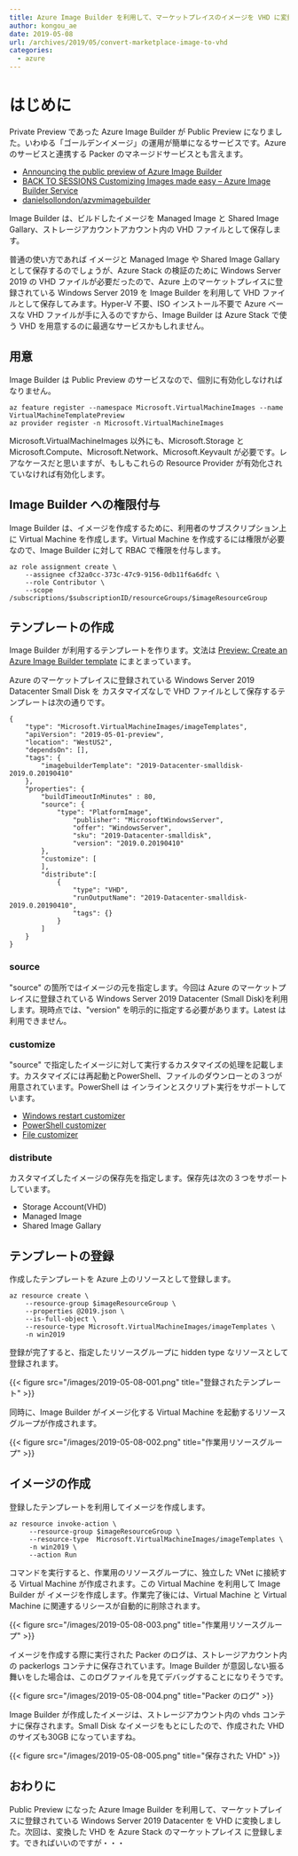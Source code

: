 ```yaml
---
title: Azure Image Builder を利用して、マーケットプレイスのイメージを VHD に変換する
author: kongou_ae
date: 2019-05-08
url: /archives/2019/05/convert-marketplace-image-to-vhd
categories:
  - azure
---
```


# はじめに

Private Preview であった Azure Image Builder が Public Preview になりました。いわゆる「ゴールデンイメージ」の運用が簡単になるサービスです。Azure のサービスと連携する Packer のマネージドサービスとも言えます。

- [Announcing the public preview of Azure Image Builder
](https://cloudblogs.microsoft.com/opensource/2019/05/07/announcing-the-public-preview-of-azure-image-builder/)
- [BACK TO SESSIONS
Customizing Images made easy – Azure Image Builder Service](https://mybuild.techcommunity.microsoft.com/sessions/77331?source=sessions#top-anchor)
- [danielsollondon/azvmimagebuilder](https://github.com/danielsollondon/azvmimagebuilder)

Image Builder は、ビルドしたイメージを Managed Image と Shared Image Gallary、ストレージアカウントアカウント内の VHD ファイルとして保存します。

普通の使い方であれば イメージと Managed Image や Shared Image Gallary として保存するのでしょうが、Azure Stack の検証のために Windows Server 2019 の VHD ファイルが必要だったので、Azure 上のマーケットプレイスに登録されている Windows Server 2019 を Image Builder を利用して VHD ファイルとして保存してみます。Hyper-V 不要、ISO インストール不要で Azure ベースな VHD ファイルが手に入るのですから、Image Builder は Azure Stack で使う VHD を用意するのに最適なサービスかもしれません。

## 用意

Image Builder は Public Preview のサービスなので、個別に有効化しなければなりません。

```shell
az feature register --namespace Microsoft.VirtualMachineImages --name VirtualMachineTemplatePreview
az provider register -n Microsoft.VirtualMachineImages
```

Microsoft.VirtualMachineImages 以外にも、Microsoft.Storage と Microsoft.Compute、Microsoft.Network、Microsoft.Keyvault が必要です。レアなケースだと思いますが、もしもこれらの Resource Provider が有効化されていなければ有効化します。

## Image Builder への権限付与

Image Builder は、イメージを作成するために、利用者のサブスクリプション上に Virtual Machine を作成します。Virtual Machine を作成するには権限が必要なので、Image Builder に対して RBAC で権限を付与します。

```shell
az role assignment create \
    --assignee cf32a0cc-373c-47c9-9156-0db11f6a6dfc \
    --role Contributor \
    --scope /subscriptions/$subscriptionID/resourceGroups/$imageResourceGroup
```

## テンプレートの作成

Image Builder が利用するテンプレートを作ります。文法は [Preview: Create an Azure Image Builder template](https://docs.microsoft.com/en-us/azure/virtual-machines/linux/image-builder-json?toc=%2fazure%2fvirtual-machines%2fwindows%2ftoc.json) にまとまっています。

Azure のマーケットプレイスに登録されている Windows Server 2019 Datacenter Small Disk を カスタマイズなしで VHD ファイルとして保存するテンプレートは次の通りです。

```
{
    "type": "Microsoft.VirtualMachineImages/imageTemplates",
    "apiVersion": "2019-05-01-preview",
    "location": "WestUS2",
    "dependsOn": [],
    "tags": {
        "imagebuilderTemplate": "2019-Datacenter-smalldisk-2019.0.20190410"
    },
    "properties": {
        "buildTimeoutInMinutes" : 80,
        "source": {
            "type": "PlatformImage",
                "publisher": "MicrosoftWindowsServer",
                "offer": "WindowsServer",
                "sku": "2019-Datacenter-smalldisk",
                "version": "2019.0.20190410"
        },
        "customize": [
        ],
        "distribute":[
            { 
                "type": "VHD",
                "runOutputName": "2019-Datacenter-smalldisk-2019.0.20190410",
                "tags": {}
            }
        ]
    }
}
```

### source

"source" の箇所ではイメージの元を指定します。今回は Azure のマーケットプレイスに登録されている Windows Server 2019 Datacenter (Small Disk)を利用します。現時点では、"version" を明示的に指定する必要があります。Latest は利用できません。

### customize

"source" で指定したイメージに対して実行するカスタマイズの処理を記載します。カスタマイズには再起動とPowerShell、ファイルのダウンローとの３つが用意されています。PowerShell は インラインとスクリプト実行をサポートしています。

- [Windows restart customizer](https://docs.microsoft.com/en-us/azure/virtual-machines/linux/image-builder-json?toc=%2Fazure%2Fvirtual-machines%2Fwindows%2Ftoc.json#windows-restart-customizer)
- [PowerShell customizer](https://docs.microsoft.com/en-us/azure/virtual-machines/linux/image-builder-json?toc=%2Fazure%2Fvirtual-machines%2Fwindows%2Ftoc.json#powershell-customizer)
- [File customizer](https://docs.microsoft.com/en-us/azure/virtual-machines/linux/image-builder-json?toc=%2Fazure%2Fvirtual-machines%2Fwindows%2Ftoc.json#file-customizer)

### distribute

カスタマイズしたイメージの保存先を指定します。保存先は次の３つをサポートしています。

- Storage Account(VHD)
- Managed Image
- Shared Image Gallary

## テンプレートの登録

作成したテンプレートを Azure 上のリソースとして登録します。

```shell
az resource create \
    --resource-group $imageResourceGroup \
    --properties @2019.json \
    --is-full-object \
    --resource-type Microsoft.VirtualMachineImages/imageTemplates \
    -n win2019
```

登録が完了すると、指定したリソースグループに hidden type なリソースとして登録されます。

{{< figure src="/images/2019-05-08-001.png" title="登録されたテンプレート" >}}

同時に、Image Builder がイメージ化する Virtual Machine を起動するリソースグループが作成されます。

{{< figure src="/images/2019-05-08-002.png" title="作業用リソースグループ" >}}

## イメージの作成

登録したテンプレートを利用してイメージを作成します。

```shell
az resource invoke-action \
     --resource-group $imageResourceGroup \
     --resource-type  Microsoft.VirtualMachineImages/imageTemplates \
     -n win2019 \
     --action Run
```

コマンドを実行すると、作業用のリソースグループに、独立した VNet に接続する Virtual Machine が作成されます。この Virtual Machine を利用して Image Builder が イメージを作成します。作業完了後には、Virtual Machine と Virtual Machine に関連するリシースが自動的に削除されます。

{{< figure src="/images/2019-05-08-003.png" title="作業用リソースグループ" >}}

イメージを作成する際に実行された Packer のログは、ストレージアカウント内の packerlogs コンテナに保存されています。Image Builder が意図しない振る舞いをした場合は、このログファイルを見てデバッグすることになりそうです。

{{< figure src="/images/2019-05-08-004.png" title="Packer のログ" >}}

Image Builder が作成したイメージは、ストレージアカウント内の vhds コンテナに保存されます。Small Disk なイメージをもとにしたので、作成された VHD のサイズも30GB になっていますね。

{{< figure src="/images/2019-05-08-005.png" title="保存された VHD" >}}

## おわりに

Public Preview になった Azure Image Builder を利用して、マーケットプレイスに登録されている Windows Server 2019 Datacenter を VHD に変換しました。次回は、変換した VHD を Azure Stack のマーケットプレイス に登録します。できればいいのですが・・・
